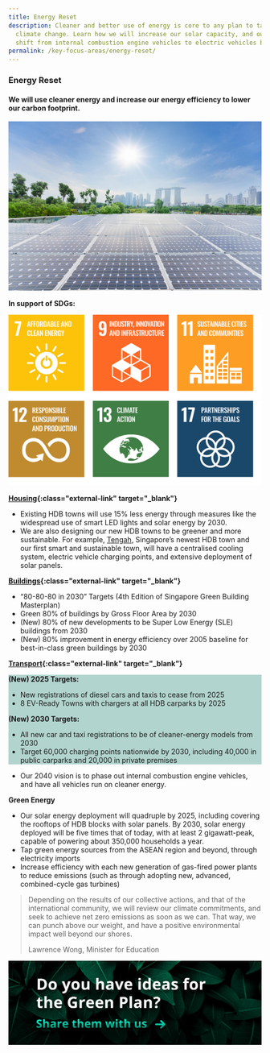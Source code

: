 ```yaml
---
title: Energy Reset
description: Cleaner and better use of energy is core to any plan to tackle
  climate change. Learn how we will increase our solar capacity, and our aim to
  shift from internal combustion engine vehicles to electric vehicles by 2040.
permalink: /key-focus-areas/energy-reset/
---
```

### Energy Reset

#### We will use cleaner energy and increase our energy efficiency to lower our carbon footprint. 

![Energy Reset](/images/framework/framework_energyreset.jpg)

**In support of SDGs:**

<div class="sdg-container">
	<img class="sdg-image" src="/images/framework/energyreset_01.jpg" alt="7 9 11" />
	<img class="sdg-image" src="/images/framework/energyreset_02.jpg" alt="12 13 17" />
</div>

**[Housing](https://www.mnd.gov.sg/our-work/greening-our-home/hdb-green-towns-programme){:class="external-link" target="_blank"}**
- Existing HDB towns will use 15% less energy through measures like the widespread use of smart LED lights and solar energy by 2030.
- We are also designing our new HDB towns to be greener and more sustainable. For example, [Tengah](https://www.hdb.gov.sg/cs/infoweb/about-us/history/hdb-towns-your-home/tengah), Singapore’s newest HDB town and our first smart and sustainable town, will have a centralised cooling system, electric vehicle charging points, and extensive deployment of solar panels.
 
**[Buildings](www1.bca.gov.sg/buildsg/sustainability/green-building-masterplans){:class="external-link" target="_blank"}**
- “80-80-80 in 2030” Targets (4th Edition of Singapore Green Building Masterplan)
- Green 80% of buildings by Gross Floor Area by 2030
- (New) 80% of new developments to be Super Low Energy (SLE) buildings from 2030
- (New) 80% improvement in energy efficiency over 2005 baseline for best-in-class green buildings by 2030


**[Transport](https://www.mot.gov.sg/news-centre/news/Detail/written-reply-by-minister-for-transport-ong-ye-kung-to-parliamentary-question-on-update-on-plan-to-provide-28-000-electric-vehicle-charging-points-by-2030/){:class="external-link" target="_blank"}**

<div style="background-color:#b2d4ce;">
<strong><p>(New) 2025 Targets:</p></strong>
<ul>
  <li>New registrations of diesel cars and taxis to cease from 2025</li>
  <li>8 EV-Ready Towns with chargers at all HDB carparks by 2025</li>
</ul>
<strong><p>(New) 2030 Targets:</p></strong>
<ul>
  <li>All new car and taxi registrations to be of cleaner-energy models from 2030</li>
  <li>Target 60,000 charging points nationwide by 2030, including 40,000 in public carparks and 20,000 in private premises</li>
</ul>
</div>


- Our 2040 vision is to phase out internal combustion engine vehicles, and have all vehicles run on cleaner energy.
<!-- We will require all newly-registered cars to be cleaner-energy models from 2030. 
To support the growth of electric vehicles (EVs), we will more than double our EV charging point target—from 28,000 to 60,000 by 2030. -->

**Green Energy**
- Our solar energy deployment will quadruple by 2025, including covering the rooftops of HDB blocks with solar panels. By 2030, solar energy deployed will be five times that of today, with at least 2 gigawatt-peak, capable of powering about 350,000 households a year. 
- Tap green energy sources from the ASEAN region and beyond, through electricity imports
- Increase efficiency with each new generation of gas-fired power plants to reduce emissions (such as through adopting new, advanced, combined-cycle gas turbines) 

<blockquote>
  <p>Depending on the results of our collective actions, and that of the international community, we will review our climate commitments, and seek to achieve net zero emissions as soon as we can. That way, we can punch above our weight, and have a positive environmental impact well beyond our shores.</p>
  <span class="author">Lawrence Wong, Minister for Education</span>
</blockquote>

[![Ideas](/images/framework/framework_ideas.jpg)](https://form.gov.sg/6013d365bedd790011bb9c86)
